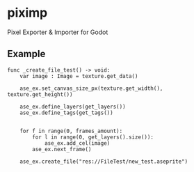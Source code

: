 # piximp
Pixel Exporter &amp; Importer for Godot


## Example
```gdscript
func _create_file_test() -> void:
	var image : Image = texture.get_data()
	
	ase_ex.set_canvas_size_px(texture.get_width(), texture.get_height())
	
	ase_ex.define_layers(get_layers())
	ase_ex.define_tags(get_tags())
	
	
	for f in range(0, frames_amount):
		for l in range(0, get_layers().size()):
			ase_ex.add_cel(image)
		ase_ex.next_frame()
	
	ase_ex.create_file("res://FileTest/new_test.aseprite")
```
